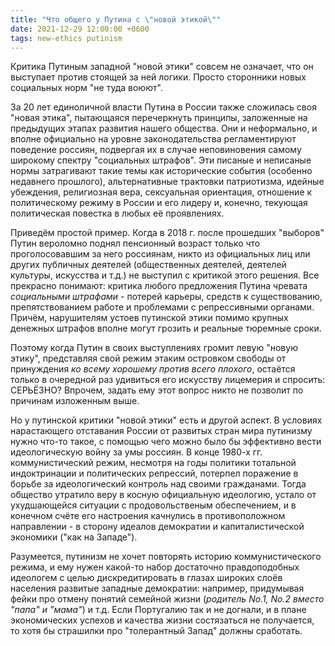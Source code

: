 ```yaml
---
title: "Что общего у Путина с \"новой этикой\""
date: 2021-12-29 12:00:00 +0600
tags: new-ethics putinism
---
```

Критика Путиным западной "новой этики" совсем не означает, что он выступает против стоящей за ней логики. Просто сторонники новых социальных норм "не туда воюют".

За 20 лет единоличной власти Путина в России также сложилась своя "новая этика", пытающаяся перечеркнуть принципы, заложенные на предыдущих этапах развития нашего общества. Они и неформально, и вполне официально на уровне законодательства регламентируют поведение россиян, подвергая их в случае неповиновения самому широкому спектру "социальных штрафов". Эти писаные и неписаные нормы затрагивают такие темы как исторические события (особенно недавнего прошлого), альтернативные трактовки патриотизма, идейные убеждения, религиозная вера, сексуальная ориентация, отношение к политическому режиму в России и его лидеру и, конечно, текующая политическая повестка в любых её проявлениях.

Приведём простой пример. Когда в 2018 г. после прошедших "выборов" Путин вероломно поднял пенсионный возраст только что проголосовавшим за него россиянам, никто из официальных лиц или других публичных деятелей (общественных деятелей, деятелей культуры, искусства и т.д.) не выступил с критикой этого решения.  Все прекрасно понимают: критика любого предложения Путина чревата _социальными штрафами_ - потерей карьеры, средств к существованию, препятствованием работе и проблемами с репрессивными органами. Причём, нарушителям устоев путинской этики помимо крупных денежных штрафов вполне могут грозить и реальные тюремные сроки.

Поэтому когда Путин в своих выступлениях громит левую "новую этику", представляя свой режим этаким островком свободы от принуждения _ко всему хорошему против всего плохого_, остаётся только в очередной раз удивиться его искусству лицемерия и спросить: СЕРЬЁЗНО? Впрочем, задать ему этот вопрос никто не позволит по причинам изложенным выше. 

Но у путинской критики "новой этики" есть и другой аспект. В условиях нарастающего отставания России от развитых стран мира путинизму нужно что-то такое, с помощью чего можно было бы эффективно вести идеологическую войну за умы россиян. В конце 1980-х гг. коммунистический режим, несмотря на годы политики тотальной индоктринации и политических репрессий, потерпел поражение в борьбе за идеологический контроль над своими гражданами. Тогда общество утратило веру в косную официальную идеологию, устало от ухудшающейся ситуации с продовольственым обеспечением, и в конечном счёте его настроения качнулись в противоположном направлении - в сторону идеалов демократии и капиталистической экономики ("как на Западе"). 

Разумеется, путинизм не хочет повторять историю коммунистического режима, и ему нужен какой-то набор достаточно правдоподобных идеологем с целью дискредитировать в глазах широких слоёв населения развитые западные демократии: например, придумывая фейки про отмену понятий семейной жизни (_родитель No.1, No.2 вместо "папа" и "мама"_) и т.д. Если Португалию так и не догнали, и в плане экономических успехов и качества жизни состязаться не получается, то хотя бы страшилки про "толерантный Запад" должны сработать.
